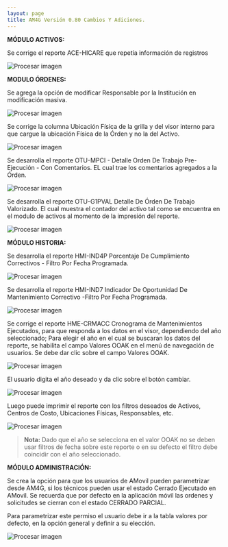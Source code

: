 ```yaml
---
layout: page
title: AM4G Versión 0.80 Cambios Y Adiciones.
---
```

**MÓDULO ACTIVOS:**

Se corrige el reporte ACE-HICARE que repetía información de registros   

![Procesar imagen](../../assets/images/Version80/imagen1.png)

**MODULO ÓRDENES:**

Se agrega la opción de modificar Responsable por la Institución en modificación masiva.

![Procesar imagen](../../assets/images/Version80/imagen2.png)

Se corrige la columna Ubicación Física de la grilla y del visor interno para que cargue
 la ubicación Física de la Órden y no la del
Activo.

![Procesar imagen](../../assets/images/Version80/imagen3.png)

Se desarrolla el reporte OTU-MPCI - Detalle Orden De Trabajo Pre-Ejecución - Con Comentarios. EL cual trae los comentarios agregados a la Órden.

![Procesar imagen](../../assets/images/Version80/imagen4.png)

Se desarrolla el reporte OTU-G1PVAL Detalle De Órden De Trabajo Valorizado.
 El cual muestra el contador del activo tal como se encuentra en el modulo de activos al momento de la impresión del reporte.

![Procesar imagen](../../assets/images/Version80/imagen5.png)

**MÓDULO HISTORIA:**

Se desarrolla el reporte HMI-IND4P Porcentaje De Cumplimiento Correctivos - Filtro Por Fecha Programada.

![Procesar imagen](../../assets/images/Version80/imagen6.png)

Se desarrolla el reporte HMI-IND7 Indicador De Oportunidad De Mantenimiento Correctivo -Filtro Por Fecha Programada.

![Procesar imagen](../../assets/images/Version80/imagen7.png)

Se corrige el reporte HME-CRMACC Cronograma de Mantenimientos Ejecutados, para que responda a los datos en el visor, dependiendo del año seleccionado; Para elegir el año en el cual se buscaran los datos del reporte, se habilita el campo Valores OOAK en el menú de navegación de usuarios. Se debe dar clic sobre el campo Valores OOAK.

![Procesar imagen](../../assets/images/Version80/imagen8.png)

El usuario digita el año deseado y da clic sobre el botón cambiar.

![Procesar imagen](../../assets/images/Version80/imagen9.png)

Luego puede imprimir el reporte con los filtros deseados de Activos, Centros de Costo, Ubicaciones Físicas, Responsables, etc.

![Procesar imagen](../../assets/images/Version80/imagen10.png)

> **Nota:** Dado que el año se selecciona en el valor OOAK no se deben usar filtros de fecha sobre este reporte o en su defecto el filtro debe coincidir con el año seleccionado.

**MÓDULO ADMINISTRACIÓN:**

Se crea la opción para que los usuarios de AMovil pueden parametrizar desde AM4G, si los técnicos pueden usar el estado Cerrado Ejecutado en AMovil. Se recuerda que por defecto en la aplicación móvil las ordenes y solicitudes se cierran con el estado CERRADO PARCIAL.

Para parametrizar este permiso el usuario debe ir a la tabla valores por defecto, en la opción general y definir a su elección.

![Procesar imagen](../../assets/images/Version80/imagen11.png)
